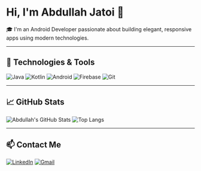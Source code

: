 # Hi, I'm Abdullah Jatoi 👋

🎓 I'm an Android Developer passionate about building elegant, responsive apps using modern technologies.

---

## 🔧 Technologies & Tools

![Java](https://img.shields.io/badge/Java-ED8B00?style=for-the-badge&logo=java&logoColor=white)
![Kotlin](https://img.shields.io/badge/Kotlin-7F52FF?style=for-the-badge&logo=kotlin&logoColor=white)
![Android](https://img.shields.io/badge/Android-3DDC84?style=for-the-badge&logo=android&logoColor=white)
![Firebase](https://img.shields.io/badge/Firebase-FFCA28?style=for-the-badge&logo=firebase&logoColor=white)
![Git](https://img.shields.io/badge/Git-F05032?style=for-the-badge&logo=git&logoColor=white)

---

## 📈 GitHub Stats

![Abdullah's GitHub Stats](https://github-readme-stats.vercel.app/api?username=AbdullahJatoi007&show_icons=true&theme=tokyonight)
![Top Langs](https://github-readme-stats.vercel.app/api/top-langs/?username=AbdullahJatoi007&layout=compact&theme=tokyonight)

---

## 📫 Contact Me

[![LinkedIn](https://img.shields.io/badge/LinkedIn-blue?style=for-the-badge&logo=linkedin&logoColor=white)](YOUR_LINKEDIN_URL)
[![Gmail](https://img.shields.io/badge/Gmail-D14836?style=for-the-badge&logo=gmail&logoColor=white)](mailto:abdullahjatoifuuast@gmail.com)
